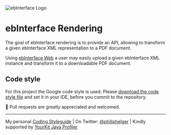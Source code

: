 ![ebInterface Logo](https://github.com/pliegl/ebinterface/blob/master/site/images/logo.jpg?raw=true "ebInterface e-Invoice standard")

# ebInterface Rendering

The goal of ebInterface rendering is to provide an API, allowing to transform a given ebInterface XML representation to a PDF document.

Using [ebInterface Web](https://github.com/austriapro/ebinterface-web) a user may easily upload a given ebInterface XML instance and transform it to a downloadable PDF document.

## Code style

For this project the Google code style is used. Please [download the code style file](https://code.google.com/p/google-styleguide/source/browse/trunk/intellij-java-google-style.xml) and set it in your IDE, before you commit to the repository. 

:green_heart: Pull requests are greatly appreciated and welcomed.

---

My personal [Coding Styleguide](https://github.com/phax/meta/blob/master/CodingStyleguide.md) |
On Twitter: <a href="https://twitter.com/philiphelger">@philiphelger</a> |
Kindly supported by [YourKit Java Profiler](https://www.yourkit.com)